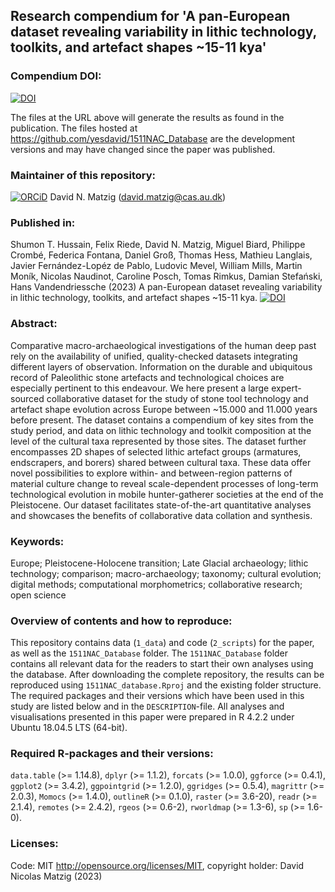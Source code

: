 
## Research compendium for 'A pan-European dataset revealing variability in lithic technology, toolkits, and artefact shapes ~15-11 kya' 

### Compendium DOI:

[![DOI](https://zenodo.org/badge/DOI/10.5281/zenodo.7940337.svg)](https://doi.org/10.5281/zenodo.7940337)

The files at the URL above will generate the results as found in the publication. The files hosted at <https://github.com/yesdavid/1511NAC_Database> are the development versions and may have changed since the paper was published.

### Maintainer of this repository:

[![ORCiD](https://img.shields.io/badge/ORCiD-0000--0001--7349--5401-green.svg)](http://orcid.org/0000-0001-7349-5401) David N. Matzig (<david.matzig@cas.au.dk>) 

### Published in:

Shumon T. Hussain, Felix Riede, David N. Matzig, Miguel Biard, Philippe Crombé, Federica Fontana, Daniel Groß, Thomas Hess, Mathieu Langlais, Javier Fernández-Lopéz de Pablo, Ludovic Mevel, William Mills, Martin Moník, Nicolas Naudinot, Caroline Posch, Tomas Rimkus, Damian Stefański, Hans Vandendriessche (2023) A pan-European dataset revealing variability in lithic technology, toolkits, and artefact shapes ~15-11 kya. [![DOI](https://zenodo.org/badge/DOI/.svg)](https://doi.org/) 

### Abstract:

Comparative macro-archaeological investigations of the human deep past rely on the availability of unified, quality-checked datasets integrating different layers of observation. Information on the durable and ubiquitous record of Paleolithic stone artefacts and technological choices are especially pertinent to this endeavour. We here present a large expert-sourced collaborative dataset for the study of stone tool technology and artefact shape evolution across Europe between ~15.000 and 11.000 years before present. The dataset contains a compendium of key sites from the study period, and data on lithic technology and toolkit composition at the level of the cultural taxa represented by those sites. The dataset further encompasses 2D shapes of selected lithic artefact groups (armatures, endscrapers, and borers) shared between cultural taxa. These data offer novel possibilities to explore within- and between-region patterns of material culture change to reveal scale-dependent processes of long-term technological evolution in mobile hunter-gatherer societies at the end of the Pleistocene. Our dataset facilitates state-of-the-art quantitative analyses and showcases the benefits of collaborative data collation and synthesis.

### Keywords:

Europe; Pleistocene-Holocene transition; Late Glacial archaeology; lithic technology; comparison; macro-archaeology; taxonomy; cultural evolution; digital methods; computational morphometrics; collaborative research; open science

### Overview of contents and how to reproduce:

This repository contains data (`1_data`) and code (`2_scripts`) for the paper, as well as the `1511NAC_Database` folder. The `1511NAC_Database` folder contains all relevant data for the readers to start their own analyses using the database. After downloading the complete repository, the results can be reproduced using `1511NAC_database.Rproj` and the existing folder structure. The required packages and their versions which have been used in this study are listed below and in the `DESCRIPTION`-file. All analyses and visualisations presented in this paper were prepared in R 4.2.2 under Ubuntu 18.04.5 LTS (64-bit).

### Required R-packages and their versions:

`data.table` (>= 1.14.8), `dplyr` (>= 1.1.2), `forcats` (>= 1.0.0), `ggforce` (>= 0.4.1), `ggplot2` (>= 3.4.2), `ggpointgrid` (>= 1.2.0), `ggridges` (>= 0.5.4), `magrittr` (>= 2.0.3), `Momocs` (>= 1.4.0), `outlineR` (>= 0.1.0), `raster` (>= 3.6-20), `readr` (>= 2.1.4), `remotes` (>= 2.4.2), `rgeos` (>= 0.6-2), `rworldmap` (>= 1.3-6), `sp` (>= 1.6-0).

### Licenses:

Code: MIT <http://opensource.org/licenses/MIT>, copyright holder: David Nicolas Matzig (2023)

